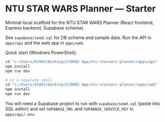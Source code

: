 # NTU STAR WARS Planner — Starter

Minimal local scaffold for the NTU STAR WARS Planner (React frontend, Express backend, Supabase schema).

See `supabase/seed.sql` for DB schema and sample data. Run the API in `apps/api` and the web app in `apps/web`.

Quick start (Windows PowerShell):

```powershell
cd "c:/Users/65943/Desktop/CC0002 App/ntu-starwars-planner/apps/api"
npm install
npm run dev

# in a separate shell
cd "c:/Users/65943/Desktop/CC0002 App/ntu-starwars-planner/apps/web"
npm install
npm run dev
```

You will need a Supabase project to run with `supabase/seed.sql` (paste into SQL editor) and set `SUPABASE_URL` and `SUPABASE_SERVICE_KEY` in `apps/api/.env`.
